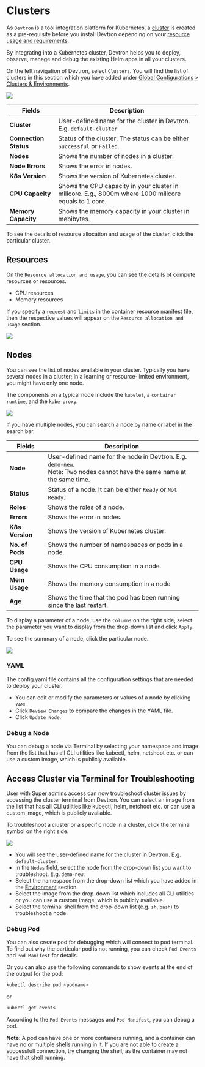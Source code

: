 # Clusters

As `Devtron` is a tool integration platform for Kubernetes, a [cluster](https://docs.devtron.ai/getting-started#create-a-kubernetes-cluster) is created as a pre-requisite before you install Devtron depending on your [resource usage and requirements](https://docs.devtron.ai/getting-started#recommended-resources).

By integrating into a Kubernetes cluster, Devtron helps you to deploy, observe, manage and debug the existing Helm apps in all your clusters.

On the left navigation of Devtron, select `Clusters`. You will find the list of clusters in this section which you have added under [Global Configurations > Clusters & Environments](https://docs.devtron.ai/global-configurations/cluster-and-environments).

![](https://devtron-public-asset.s3.us-east-2.amazonaws.com/images/clusters/clusters.jpg)


| Fields | Description |
| --- | --- |
| **Cluster** | User-defined name for the cluster in Devtron. E.g. `default-cluster` |
| **Connection Status** | Status of the cluster. The status can be either `Successful` or `Failed`. |
| **Nodes** | Shows the number of nodes in a cluster. |
| **Node Errors** | Shows the error in nodes. |
| **K8s Version** | Shows the version of Kubernetes cluster. |
| **CPU Capacity** | Shows the CPU capacity in your cluster in milicore. E.g., 8000m where 1000 milicore equals to 1 core. |
| **Memory Capacity** | Shows the memory capacity in your cluster in mebibytes. |

To see the details of resource allocation and usage of the cluster, click the particular cluster.

## Resources

On the `Resource allocation and usage`, you can see the details of compute resources or resources.

* CPU resources
* Memory resources

If you specify a `request` and `limits` in the container resource manifest file, then the respective values will appear on the `Resource allocation and usage` section.

![](https://devtron-public-asset.s3.us-east-2.amazonaws.com/images/clusters/resource.jpg)

## Nodes

You can see the list of nodes available in your cluster. Typically you have several nodes in a cluster; in a learning or resource-limited environment, you might have only one node.

The components on a typical node include the `kubelet`, a `container runtime`, and the `kube-proxy`.

![](https://devtron-public-asset.s3.us-east-2.amazonaws.com/images/clusters/nodes.jpg)

If you have multiple nodes, you can search a node by name or label in the search bar.

| Fields | Description |
| --- | --- |
| **Node** | User-defined name for the node in Devtron. E.g. `demo-new`.<br>Note: Two nodes cannot have the same name at the same time.</br> |
| **Status** | Status of a node. It can be either `Ready` or `Not Ready`. |
| **Roles** | Shows the roles of a node. |
| **Errors** | Shows the error in nodes. |
| **K8s Version** | Shows the version of Kubernetes cluster. |
| **No. of Pods** | Shows the number of namespaces or pods in a node. |
| **CPU Usage** | Shows the CPU consumption in a node. |
| **Mem Usage** | Shows the memory consumption in a node |
| **Age** | Shows the time that the pod has been running since the last restart. |

To display a parameter of a node, use the `Columns` on the right side, select the parameter you want to display from the drop-down list and click `Apply`.

To see the summary of a node, click the particular node.

![](https://devtron-public-asset.s3.us-east-2.amazonaws.com/images/clusters/node-overview-clusters.jpg)

### YAML

The config.yaml file contains all the configuration settings that are needed to deploy your cluster.

* You can edit or modify the parameters or values of a node by clicking `YAML`.
* Click `Review Changes` to compare the changes in the YAML file.
* Click `Update Node`.

### Debug a Node

You can debug a node via Terminal by selecting your namespace and image from the list that has all CLI utilities like kubectl, helm, netshoot etc. or can use a custom image, which is publicly available.


## Access Cluster via Terminal for Troubleshooting

User with [Super admins](https://docs.devtron.ai/global-configurations/authorization/user-access#assign-super-admin-permissions) access can now troubleshoot cluster issues by accessing the cluster terminal from Devtron. You can select an image from the list that has all CLI utilities like kubectl, helm, netshoot etc. or can use a custom image, which is publicly available.

To troubleshoot a cluster or a specific node in a cluster, click the terminal symbol on the right side.

![](https://devtron-public-asset.s3.us-east-2.amazonaws.com/images/clusters/cluster-terminal-access.jpg)

* You will see the user-defined name for the cluster in Devtron. E.g. `default-cluster`.
* In the `Nodes` field, select the node from the drop-down list you want to troubleshoot. E.g. `demo-new`.
* Select the namespace from the drop-down list which you have added in the [Environment](https://docs.devtron.ai/global-configurations/cluster-and-environments#add-environment) section.
* Select the image from the drop-down list which includes all CLI utilities or you can use a custom image, which is publicly available.
* Select the terminal shell from the drop-down list (e.g. `sh`, `bash`) to troubleshoot a node.


### Debug Pod

You can also create pod for debugging which will connect to pod terminal. To find out why the particular pod is not running, you can check `Pod Events` and `Pod Manifest` for details.

Or you can also use the following commands to show events at the end of the output for the pod:

```bash
kubectl describe pod <podname>
```

or

```bash
kubectl get events
```

According to the `Pod Events` messages and `Pod Manifest`, you can debug a pod.

 **Note**: A pod can have one or more containers running, and a container can have no or multiple shells running in it. If you are not able to create a successfull connection, try changing the shell, as the container may not have that shell running.


